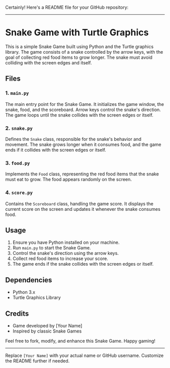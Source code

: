 Certainly! Here's a README file for your GitHub repository:

---

# Snake Game with Turtle Graphics

This is a simple Snake Game built using Python and the Turtle graphics library. The game consists of a snake controlled by the arrow keys, with the goal of collecting red food items to grow longer. The snake must avoid colliding with the screen edges and itself.

## Files

### 1. `main.py`

The main entry point for the Snake Game. It initializes the game window, the snake, food, and the scoreboard. Arrow keys control the snake's direction. The game loops until the snake collides with the screen edges or itself.

### 2. `snake.py`

Defines the `Snake` class, responsible for the snake's behavior and movement. The snake grows longer when it consumes food, and the game ends if it collides with the screen edges or itself.

### 3. `food.py`

Implements the `Food` class, representing the red food items that the snake must eat to grow. The food appears randomly on the screen.

### 4. `score.py`

Contains the `Scoreboard` class, handling the game score. It displays the current score on the screen and updates it whenever the snake consumes food.

## Usage

1. Ensure you have Python installed on your machine.
2. Run `main.py` to start the Snake Game.
3. Control the snake's direction using the arrow keys.
4. Collect red food items to increase your score.
5. The game ends if the snake collides with the screen edges or itself.

## Dependencies

- Python 3.x
- Turtle Graphics Library

## Credits

- Game developed by [Your Name]
- Inspired by classic Snake Games

Feel free to fork, modify, and enhance this Snake Game. Happy gaming!

--- 

Replace `[Your Name]` with your actual name or GitHub username. Customize the README further if needed.
